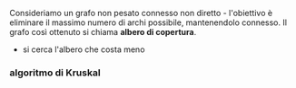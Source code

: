 Consideriamo un grafo non pesato connesso non diretto - l'obiettivo è eliminare il massimo numero di archi possibile, mantenendolo connesso. Il grafo così ottenuto si chiama **albero di copertura**.
- si cerca l'albero che costa meno

### algoritmo di Kruskal
